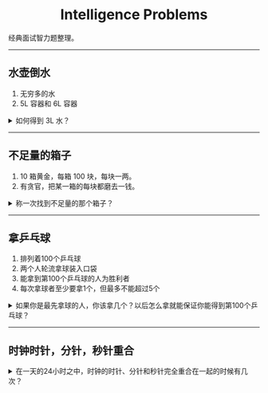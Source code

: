 # <center>Intelligence Problems</center>

经典面试智力题整理。

----

## 水壶倒水

1. 无穷多的水
2. 5L 容器和 6L 容器

<details> <summary> 如何得到 3L 水？ </summary>

1. 倒满 6L 容器，然后全部倒到 5L 容器，6L 容器剩余 1L，5L 容器的水全部倒掉，将 6L 容器的 1L 倒到 5L 容器
    - 6L 容器: 0L
    - 5L 容器: 2L
2. 倒满 6L 容器，然后全部倒到 5L 容器，6L 容器剩余 2L（因为 5L 容器已经有 1L 了），5L 容器的水全部倒掉，将 6L 容器的 2L 倒到 5L 容器
    - 6L 容器: 0L
    - 5L 容器: 2L
3. 重复上述步骤，可得到 3L 的水

</details>

----

## 不足量的箱子

1. 10 箱黄金，每箱 100 块，每块一两。
2. 有贪官，把某一箱的每块都磨去一钱。

<details> <summary> 称一次找到不足量的那个箱子？ </summary>

- 第一个箱子拿一块，第二个箱子拿两块，第 n 个箱子拿 n 块，最后缺了 n 钱就是第 n 个箱子

</details>

----

## 拿乒乓球

1. 排列着100个乒乓球
2. 两个人轮流拿球装入口袋
3. 能拿到第100个乒乓球的人为胜利者
4. 每次拿球者至少要拿1个，但最多不能超过5个

<details> <summary> 如果你是最先拿球的人，你该拿几个？以后怎么拿就能保证你能得到第100个乒乓球？ </summary>

1. 首先拿 4 个
2. 之后每次别人拿 n 个，你就拿 6 - n 个

</details>

----

## 时钟时针，分针，秒针重合

<details> <summary> 在一天的24小时之中，时钟的时针、分针和秒针完全重合在一起的时候有几次？ </summary>

- 2 次。一次 0 点，一次 12 点。

1. 首先秒针是跳着走的，也就是一秒是 6 度，所以最后角度也要是 6 的倍数。
2. 然后，时针角速度 w，则分针角速度 12w，秒针 720w。计算时针和分针重合时，秒针是否也重合就可以了。
3. 时针和分针重合 12wt - wt = 2π，解得 t = 12/11 小时，同时可以得到，每 12 小时只会重合 11 次，此时时针的角度为 30x12/11xn, n 是区间 [0, 11] 中的整数，秒针的角度为 360x60x12/11xn。计算可得只有当 n 为 0 或者 11 时，才会和秒针重合。

</details>